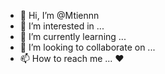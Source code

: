 - 👋 Hi, I’m @Mtiennn
- 👀 I’m interested in ...
- 🌱 I’m currently learning ...
- 💞️ I’m looking to collaborate on ...
- 📫 How to reach me ...
❤ 

<!---
Mtiennn/Mtiennn is a ✨ special ✨ repository because its `README.md` (this file) appears on your GitHub profile.
You can click the Preview link to take a look at your changes.
--->
